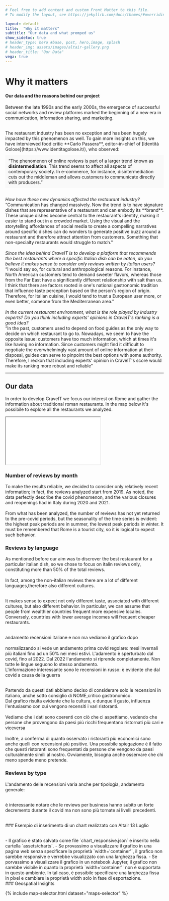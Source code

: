 ```yaml
---
# Feel free to add content and custom Front Matter to this file.
# To modify the layout, see https://jekyllrb.com/docs/themes/#overriding-theme-defaults

layout: default
title:  "Why it matters"
subtitle: "Our data and what promped us"
show_sidetoc: true
# header_type: hero #base, post, hero,image, splash
# header_img: assets/images/altair-gallery.png
# header_title: "Our Data"
vega: true
---
```



# **Why it matters**
#### Our data and the reasons behind our project

Between the late 1990s and the early 2000s, the emergence of successful social networks and review platforms marked the beginning of a new era in communication, information sharing, and marketing.

<br>
The restaurant industry has been no exception and has been hugely impacted by this phenomenon as well. 
To gain more insights on this, we have interviewed food critic **Carlo Passera**, editor-in-chief of [Identità Golose](https://www.identitagolose.it/), who observed:
<div style="background-color: #f9f9f9; padding: 10px; margin: 10px 0;">
    “The phenomenon of online reviews is part of a larger trend known as <strong>disintermediation</strong>. This trend seems to affect all aspects of contemporary society. In e-commerce, for instance, disintermediation cuts out the middleman and allows customers to communicate directly with producers.”
</div>
<br>
<i>How have these new dynamics affected the restaurant industry?</i> 
<br>
“Communication has changed massively. Now the trend is to have signature dishes that are representative of a restaurant and can embody its **brand**. These unique dishes become central to the restaurant's identity, making it easier to stand out in a crowded market.
Using the visual and the storytelling affordances of social media to create a compelling narratives around specific dishes can do wonders to generate positive buzz around a restaurant and therefore attract attention from customers. Something that non-specialty restaurants would struggle to match."
<br>
<br>
<i>Since the idea behind CraveIT is to develop a platform that recommends the best restaurants where a specific Italian dish can be eaten, do you believe it makes sense to consider only reviews written by Italian users?</i>
<br>
“I would say so, for cultural and anthropological reasons. For instance, North American customers tend to demand sweeter flavors, whereas those from the Far East have a significantly different relationship with salt than us. I think that there are factors rooted in one's national gastronomic tradition that influence taste perception based on the person's region of origin. Therefore, for Italian cuisine, I would tend to trust a European user more, or even better, someone from the Mediterranean area.”
<br>
<br>
<i>In the current restaurant environment, what is the role played by industry experts? Do you think including experts' opinions in CraveIT's ranking is a good idea?</i>
<br>
“In the past, customers used to depend on food guides as the only way to decide on which restaurant to go to. Nowadays, we seem to have the opposite issue: customers have too much information, which at times it's like having no information. Since customers might find it difficult to negotiate the overwhelmingly vast amount of online information at their disposal, guides can serve to pinpoint the best options with some authority. Therefore, I reckon that including experts' opinion in CraveIT's score would make its ranking more robust and reliable”

<hr>

## Our data
In order to develop CraveIT we focus our interest on Rome and gather the information about traditional roman restaurants. In the map below it's possibile to explore all the restaurants we analyzed.
 <br>
<iframe src="{{site.baseurl}}/assets/charts/mappa_ristoranti.html" width="{{include.width  | default: '100%'  }}" height="{{include.height   | default: '400px'  }}" ></iframe>

<br>


### Number of reviews by month
To make the results reliable, we decided to consider only relatively recent information; in fact, the reviews analyzed start from 2019.
As noted, the data perfectly describe the covid phenomenon, and the various closures and reopenings had in Italy during 2020 and 2021. 
<br>
<vegachart schema-url="{{site.baseurl}}/assets/charts/1607_Nreviews_bymonth_Total.json" style="width:100%"></vegachart>
<br>
From what has been analyzed, the number of reviews has not yet returned to the pre-covid periods, but the seasonality of the time series is evident: the highest peak periods are in summer, the lowest peak periods in winter. It must be remembered that Rome is a tourist city, so it is logical to expect such behavior.
<br>

### Reviews by language
As mentioned before our aim was to discrover the best restaurant for a particular italian dish, so we chose to focus on italin reviews only, constituting more than 50% of the total reviews.
<br>
<vegachart schema-url="{{site.baseurl}}/assets/charts/1607Bar_N_ItalianvsNonItalian.json" style="width:100%"></vegachart>
<br>
In fact, among the non-italian reviews there are a lot of different languages,therefore also different cultures. 
<vegachart schema-url="{{site.baseurl}}/assets/charts/1607Bar_NForeignReviewsbyLanguage.json" style="width:100%"></vegachart>

<br>
It makes sense to expect not only different taste, associated with different cultures, but also different behavior.
In particular, we can assume that people from wealthier countries frequent more expensive locales. Conversely, countries with lower average incomes will frequent cheaper restaurants.

<br>

<vegachart schema-url="{{site.baseurl}}/assets/charts/1607_Nreviews_bymonth_Italian_NonItalian.json" style="width:100%"></vegachart>

<br>
andamento recensioni italiane e non ma vediamo il grafico dopo

<br>
<vegachart schema-url="{{site.baseurl}}/assets/charts/1607_Nreviews_bymonth_byItalian_NonItalian_Normalized.json" style="width:100%"></vegachart>

<br>
normalizzando si vede un andamento prima covid regolare: mesi invernali più italiani fino ad un 50% nei mesi estivi. L'adamento è sperturbato dal covid, fino al 2022. Dal 2022 l'andamento si riprende completamente. Non tutte le lingue seguono lo stesso andamento.
<br>
L'informazione interessante sono le recensioni in russo: è evidente che dal covid a causa della guerra
<br>
<vegachart schema-url="{{site.baseurl}}/assets/charts/1607_NReviews_Russian.json" style="width:100%"></vegachart>

<br>

Partendo da questi dati abbiamo deciso di considerare solo le recensioni in italiano, anche sotto consiglio di NOME,critico gastronomico.
<br>
Dal grafico risulta evidente che la cultura, e dunque il gusto, influenza l'entusiasmo con cui vengono recensiti i vari ristoranti.
<br>
<vegachart schema-url="{{site.baseurl}}/assets/charts/1607Bar_Ratings_byLanguage.json" style="width:100%"></vegachart>
<br>
Vediamo che i dati sono coerenti con ciò che ci aspettiamo, vedendo che persone che provengono da paesi più ricchi frequentano ristornati più cari e viceversa
<br>
<vegachart schema-url="{{site.baseurl}}/assets/charts/1607Bar_Price_byLanguage.json" style="width: 100%"></vegachart>
<br>
Inoltre, a conferma di quanto osservato i ristoranti più economici sono anche quelli con recensioni più positive. Una possibile spiegazione è il fatto che questi ristoranti sono frequentati da persone che vengono da paesi culturalmente simili al nostro.
Ovviamente, bisogna anche osservare che chi meno spende meno pretende.
<br>
<vegachart schema-url="{{site.baseurl}}/assets/charts/1607Bar_ReviewbyStars.json" style="width: 100%"></vegachart>


### Reviews by type
L'andamento delle recensioni varia anche per tipologia, andamento generale:
<br>
<vegachart schema-url="{{site.baseurl}}/assets/charts/1607_NReviews_byMonth&Party.json" style="width:100%"></vegachart>
<br>

è interessante notare che le reviews per business hanno subito un forte decremento durante il covid ma non sono più tornate ai livelli precedenti.
<br>
<vegachart schema-url="{{site.baseurl}}/assets/charts/1607_NReviews_byMonth_Business.json" style="width:100%"></vegachart>



<br>
### Esempio di inserimento di un chart realizzato con Altair 13 Luglio 
<br>

<vegachart schema-url="{{site.baseurl}}/assets/charts/PriceByLanguage.json" style="width: 100%"></vegachart>

<br>
- Il grafico è stato salvato come file `chart_responsive.json` e inserito nella cartella `assets/charts`.
- Se provassimo a visualizzare il grafico in una pagina web senza specificare la proprietà `width='container'`, il grafico non sarebbe responsive e verrebbe visualizzato con una larghezza fissa.
- Se porvassimo a visualizzare il grafico in un notebook Jupyter, il grafico non sarebbe visibile in quanto la proprietà `width='container'` non è supportata in questo ambiente. In tal caso, è possibile specificare una larghezza fissa in pixel e cambiare la proprietà width solo in fase di esportazione. 





<br>
### Geospatial Insights 
<br>

{% include map-selector.html dataset="maps-selector" %}
